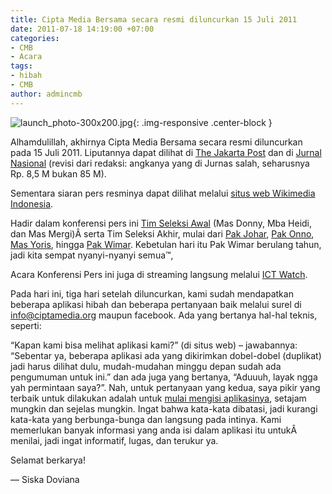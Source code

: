 ```yaml
---
title: Cipta Media Bersama secara resmi diluncurkan 15 Juli 2011
date: 2011-07-18 14:19:00 +07:00
categories:
- CMB
- Acara
tags:
- hibah
- CMB
author: admincmb
---
```


![launch_photo-300x200.jpg](/uploads/launch_photo-300x200.jpg){: .img-responsive .center-block }

Alhamdulillah, akhirnya Cipta Media Bersama secara resmi diluncurkan pada 15 Juli 2011. Liputannya dapat dilihat di [The Jakarta Post](http://www.thejakartapost.com/news/2011/07/16/ford-give-us1m-grant-public.html) dan di [Jurnal Nasional](http://www.jurnas.com/news/34550/Ford_Foundation_Hibah_Miliaran_untuk_Pers_Indonesia_/1/Sosial_Budaya/Pendidikan) (revisi dari redaksi: angkanya yang di Jurnas salah, seharusnya Rp. 8,5 M bukan 85 M).

Sementara siaran pers resminya dapat dilihat melalui [situs web Wikimedia Indonesia](http://wikimedia.or.id/wiki/Siaran_pers/_Ford_Foundation_Meluncurkan_‘Cipta_Media_Bersama’_Hibah_Terbuka_Untuk_Publik_Senilai_Satu_Juta_Dolar_AS).

Hadir dalam konferensi pers ini [Tim Seleksi Awal](http://www.ciptamedia.org/tentang-kami/tim-seleksi/) (Mas Donny, Mba Heidi, dan Mas Mergi)Â serta Tim Seleksi Akhir, mulai dari [Pak Johar](http://www.ciptamedia.org/2011/07/14/johar-alam/), [Pak Onno](http://www.ciptamedia.org/2011/07/14/onno-w-purbo/), [Mas Yoris](http://www.ciptamedia.org/2011/07/14/yoris-sebastian/), hingga [Pak Wimar](http://www.ciptamedia.org/2011/07/14/wimar-witoelar/). Kebetulan hari itu Pak Wimar berulang tahun, jadi kita sempat nyanyi-nyanyi semua™‚

Acara Konferensi Pers ini juga di streaming langsung melalui [ICT Watch](http://ictwatch.com/internetsehat/).

Pada hari ini, tiga hari setelah diluncurkan, kami sudah mendapatkan beberapa aplikasi hibah dan beberapa pertanyaan baik melalui surel di [info@ciptamedia.org](info@ciptamedia.org) maupun facebook. Ada yang bertanya hal-hal teknis, seperti:

“Kapan kami bisa melihat aplikasi kami?” (di situs web) – jawabannya: “Sebentar ya, beberapa aplikasi ada yang dikirimkan dobel-dobel (duplikat) jadi harus dilihat dulu, mudah-mudahan minggu depan sudah ada pengumuman untuk ini.” dan ada juga yang bertanya, “Aduuuh, layak ngga yah permintaan saya?”. Nah, untuk pertanyaan yang kedua, saya pikir yang terbaik untuk dilakukan adalah untuk [mulai mengisi aplikasinya](http://www.ciptamedia.org/aplikasi-hibah/), setajam mungkin dan sejelas mungkin. Ingat bahwa kata-kata dibatasi, jadi kurangi kata-kata yang berbunga-bunga dan langsung pada intinya. Kami memerlukan banyak informasi yang anda isi dalam aplikasi itu untukÂ menilai, jadi ingat informatif, lugas, dan terukur ya.

Selamat berkarya!

— Siska Doviana